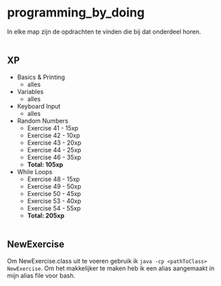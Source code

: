 # programming_by_doing

In elke map zijn de opdrachten te vinden die bij dat onderdeel horen.
<br><br>
## XP
  * Basics & Printing
    * alles
  * Variables
    * alles
  * Keyboard Input
    * alles
  * Random Numbers
    * Exercise 41 - 15xp
    * Exercise 42 - 10xp
    * Exercise 43 - 20xp
    * Exercise 44 - 25xp
    * Exercise 46 - 35xp
    * **Total: 105xp**
  * While Loops
    * Exercise 48 - 15xp
    * Exercise 49 - 50xp
    * Exercise 50 - 45xp
    * Exercise 53 - 40xp
    * Exercise 54 - 55xp
    * **Total: 205xp**
<br><br>
## NewExercise
Om NewExercise.class uit te voeren gebruik ik `java -cp <pathToClass> NewExercise`. Om het makkelijker te maken heb ik een alias aangemaakt in mijn alias file voor bash.
